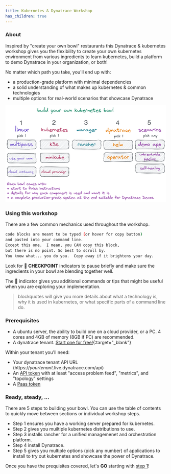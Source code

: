 ```yaml
---
title: Kubernetes & Dynatrace Workshop
has_children: true
---
```


### About

Inspired by "create your own bowl" restaurants this Dynatrace & kubernetes workshop gives you the flexibility to create your own kubernetes environment from various ingredients to learn kubernetes, build a platform to demo Dynatrace in your organization, or both!  

No matter which path you take, you'll end up with:

- a production-grade platform with minimal dependencies
- a solid understanding of what makes up kubernetes & common technologies
- multiple options for real-world scenarios that showcase Dynatrace

![bowl overview](../assets/images/bowl.png)

### Using this workshop

There are a few common mechanics used throughout the workshop.

```bash
code blocks are meant to be typed (or hover for copy button)
and pasted into your command line.
Except this one.  I mean, you CAN copy this block,
but there is no point. So best to scroll by.
You know what... you do you.  Copy away if it brightens your day.
```

Look for :checkered_flag: **CHECKPOINT** indicators to pause briefly and make sure the ingredients in your bowl are blending together well.

The :memo: indicator gives you additional commands or tips that might be useful when you are exploring your implementation.

> blockquotes will give you more details about what a technology is, why it is used in kubernetes, or what specific parts of a command line do.

### Prerequisites

- A ubuntu server, the ability to build one on a cloud provider, or a PC.  4 cores and 4GB of memory (8GB if PC) are recommended.
- A dynatrace tenant.  [Start one for free!](https://www.dynatrace.com/trial){:target="_blank"}

Within your tenant you'll need:

- Your dynatrace tenant API URL (https://*yourtenant*.live.dynatrace.com/api)
- An [API token](https://www.dynatrace.com/support/help/reference/dynatrace-concepts/access-tokens/#anchor_create-api-token) with at least "access problem feed", "metrics", and "topology" settings
- A [Paas token](https://www.dynatrace.com/support/help/reference/dynatrace-concepts/access-tokens/#anchor_paas-token)

### Ready, steady, ...

There are 5 steps to building your bowl.  You can use the table of contents to quickly move between sections or individual workshop steps.

- Step 1 ensures you have a working server prepared for kubernetes.
- Step 2 gives you muiltiple kubernetes distributions to use.
- Step 3 installs rancher for a unified managemenet and orchestration platform.
- Step 4 install Dynatrace.
- Step 5 gives you multiple options (pick any number) of applications to install to try out kubernetes and showcase the power of Dynatrace.

Once you have the prequisites covered, let's **GO** starting with [step 1](step1)!

<script src="{{ base.url | prepend: site.url }}/assets/js/copy.js"></script>
